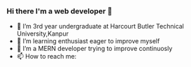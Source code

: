 ### Hi there I'm a web developer 👋


- 🔭 I’m 3rd year undergraduate at Harcourt Butler Technical University,Kanpur
- 🌱 I’m learning enthusiast eager to improve myself
- 👯 I’m a MERN developer trying to improve continuosly 
- 📫 How to reach me:  
